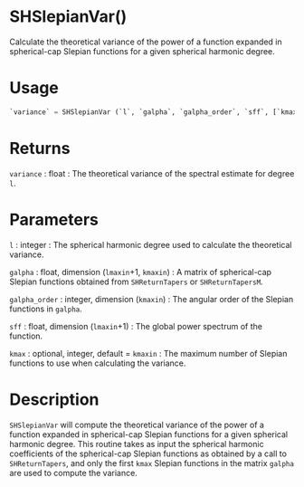 # SHSlepianVar()

Calculate the theoretical variance of the power of a function expanded in spherical-cap Slepian functions for a given spherical harmonic degree.

# Usage

```python
`variance` = SHSlepianVar (`l`, `galpha`, `galpha_order`, `sff`, [`kmax`])
```

# Returns

`variance` : float
:   The theoretical variance of the spectral estimate for degree `l`.

# Parameters

`l` : integer
:   The spherical harmonic degree used to calculate the theoretical variance.

`galpha` : float, dimension (`lmaxin`+1, `kmaxin`)
:   A matrix of spherical-cap Slepian functions obtained from `SHReturnTapers` or `SHReturnTapersM`.

`galpha_order` : integer, dimension (`kmaxin`)
:   The angular order of the Slepian functions in `galpha`.

`sff` : float, dimension (`lmaxin`+1)
:   The global power spectrum of the function.

`kmax` : optional, integer, default = `kmaxin`
:   The maximum number of Slepian functions to use when calculating the variance.

# Description

`SHSlepianVar` will compute the theoretical variance of the power of a function expanded in spherical-cap Slepian functions for a given spherical harmonic degree. This routine takes as input the spherical harmonic coefficients of the spherical-cap Slepian functions as obtained by a call to `SHReturnTapers`, and only the first `kmax` Slepian functions in the matrix `galpha` are used to compute the variance.
